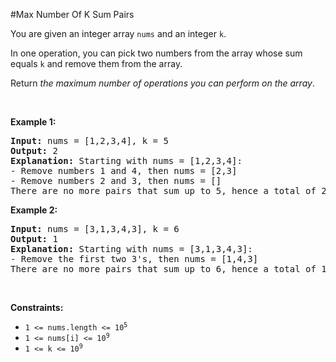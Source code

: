 #Max Number Of K Sum Pairs
<p>You are given an integer array <code>nums</code> and an integer <code>k</code>.</p>
<p>In one operation, you can pick two numbers from the array whose sum equals <code>k</code> and remove them from the array.</p>
<p>Return <em>the maximum number of operations you can perform on the array</em>.</p>
<p> </p>
<p><strong class="example">Example 1:</strong></p>
<pre><strong>Input:</strong> nums = [1,2,3,4], k = 5
<strong>Output:</strong> 2
<strong>Explanation:</strong> Starting with nums = [1,2,3,4]:
- Remove numbers 1 and 4, then nums = [2,3]
- Remove numbers 2 and 3, then nums = []
There are no more pairs that sum up to 5, hence a total of 2 operations.</pre>
<p><strong class="example">Example 2:</strong></p>
<pre><strong>Input:</strong> nums = [3,1,3,4,3], k = 6
<strong>Output:</strong> 1
<strong>Explanation:</strong> Starting with nums = [3,1,3,4,3]:
- Remove the first two 3's, then nums = [1,4,3]
There are no more pairs that sum up to 6, hence a total of 1 operation.</pre>
<p> </p>
<p><strong>Constraints:</strong></p>
<ul>
<li><code>1 &lt;= nums.length &lt;= 10<sup>5</sup></code></li>
<li><code>1 &lt;= nums[i] &lt;= 10<sup>9</sup></code></li>
<li><code>1 &lt;= k &lt;= 10<sup>9</sup></code></li>
</ul>
